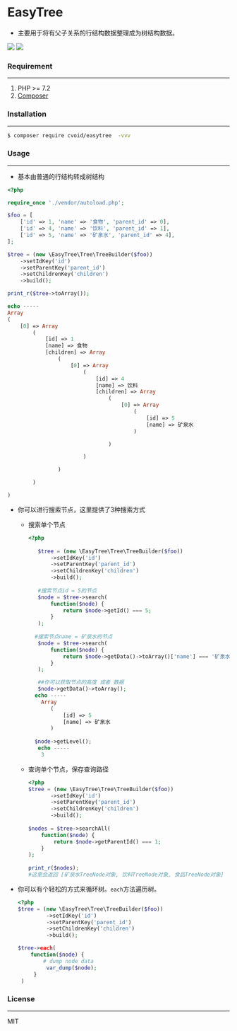 # EasyTree

* 主要用于将有父子关系的行结构数据整理成为树结构数据。

[![](https://img.shields.io/badge/PHP->=7.2-{徽标颜色}.svg)]() [![](https://img.shields.io/badge/ext-json-{徽标颜色}.svg)]() 



### Requirement

---

1. PHP >= 7.2
2. [Composer](https://getcomposer.org/)

### Installation

---

```bash
$ composer require cvoid/easytree  -vvv
```

### Usage

---

* 基本由普通的行结构转成树结构

```php
<?php

require_once './vendor/autoload.php';

$foo = [
    ['id' => 1, 'name' => '食物', 'parent_id' => 0],
    ['id' => 4, 'name' => '饮料', 'parent_id' => 1],
    ['id' => 5, 'name' => '矿泉水', 'parent_id' => 4],
];

$tree = (new \EasyTree\Tree\TreeBuilder($foo))
    ->setIdKey('id')
    ->setParentKey('parent_id')
    ->setChildrenKey('children')
    ->build();

print_r($tree->toArray());

echo -----
Array
(
    [0] => Array
        (
            [id] => 1
            [name] => 食物
            [children] => Array
                (
                    [0] => Array
                        (
                            [id] => 4
                            [name] => 饮料
                            [children] => Array
                                (
                                    [0] => Array
                                        (
                                            [id] => 5
                                            [name] => 矿泉水
                                        )

                                )

                        )

                )

        )

)

```


* 你可以进行搜索节点，这里提供了3种搜索方式

   * 搜索单个节点

     ```php
     <?php
       
     	$tree = (new \EasyTree\Tree\TreeBuilder($foo))
		    ->setIdKey('id')
		    ->setParentKey('parent_id')
		    ->setChildrenKey('children')
		    ->build();
     	
     	#搜索节点id = 5的节点
     	$node = $tree->search(
			function($node) {
				return $node->getId() === 5;
			}
		);
     	
       #搜索节点name = 矿泉水的节点
     	$node = $tree->search(
			function($node) {
				return $node->getData()->toArray()['name'] === '矿泉水';
			}
		);
     
     	##你可以获取节点的高度 或者 数据
     	$node->getData()->toArray();
       echo -----
         Array
     		(
         		[id] => 5
         		[name] => 矿泉水
     		)
         
       $node->getLevel();  
     	echo -----
         3
     ```

   * 查询单个节点，保存查询路径

     ```php
     <?php
     $tree = (new \EasyTree\Tree\TreeBuilder($foo))
		    ->setIdKey('id')
		    ->setParentKey('parent_id')
		    ->setChildrenKey('children')
		    ->build();
    
     $nodes = $tree->searchAll(
	     function($node) {
		     return $node->getParentId() === 1;
	     }
     );
    
     print_r($nodes);
     #这里会返回 [矿泉水TreeNode对象, 饮料TreeNode对象, 食品TreeNode对象]
     ```

* 你可以有个轻松的方式来循环树。`each`方法遍历树。

   ```php
   <?php
   $tree = (new \EasyTree\Tree\TreeBuilder($foo))
		    ->setIdKey('id')
		    ->setParentKey('parent_id')
		    ->setChildrenKey('children')
		    ->build();
   
   $tree->each(
	   function($node) {
		   # dump node data
			var_dump($node);
		}
	)
   ```

   



### License

---

MIT